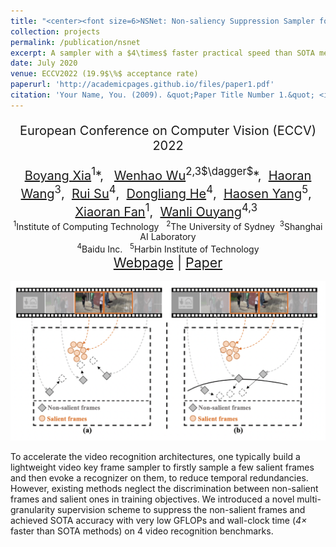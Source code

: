 ```yaml
---
title: "<center><font size=6>NSNet: Non-saliency Suppression Sampler for Efficient Video Recognition</font></center>"
collection: projects
permalink: /publication/nsnet
excerpt: A sampler with a $4\times$ faster practical speed than SOTA methods.
date: July 2020
venue: ECCV2022 (19.9$\%$ acceptance rate)
paperurl: 'http://academicpages.github.io/files/paper1.pdf'
citation: 'Your Name, You. (2009). &quot;Paper Title Number 1.&quot; <i>Journal 1</i>. 1(1).'
---
```

<!-- This paper is about the number 1. The number 2 is left for future work. -->
<!-- <div style="padding-top: 5pt;" class="title" id="lang"> -->
<!-- </div> --> 
<p style="text-align:center;font-size: 15pt;">European Conference on Computer Vision (ECCV) 2022</p>
<div style="text-align:center;font-size: 15pt;"><span>
    <a href="https://lawrencexia2008.github.io" target="_blank">Boyang Xia</a><sup>1</sup>*,&nbsp;&nbsp;
    <a href="https://whwu95.github.io">Wenhao Wu</a><sup>2,3$\dagger$</sup>*,&nbsp;
    <a href="#">Haoran Wang</a><sup>3</sup>,&nbsp;
    <a href="#">Rui Su</a><sup>4</sup>,&nbsp;
    <a href="#">Dongliang He</a><sup>4</sup>,&nbsp;
    <a href="#">Haosen Yang</a><sup>5</sup>,&nbsp;
    <a href="#">Xiaoran Fan</a><sup>1</sup>,&nbsp;
    <a href="https://wlouyang.github.io" target="_blank">Wanli Ouyang</a><sup>4,3</sup>&nbsp;
</span></div>

<!-- [Download paper here](http://academicpages.github.io/files/paper1.pdf) -->

<center>
<sup>1</sup>Institute of Computing Technology &nbsp;
<sup>2</sup>The University of Sydney&nbsp;
<sup>3</sup>Shanghai AI Laboratory <br />
<sup>4</sup>Baidu Inc. &nbsp;
<sup>5</sup>Harbin Institute of Technology
</center>
<div style="text-align:center;font-size: 16pt;"><span>
    <a href="https://lawrencexia2008.github.io/projects/nsnet">Webpage</a> | <a href="https://lawrencexia2008.github.io/projects/nsnet">Paper</a>
</span></div>

<br />
<div align=center>
<img src="../images/projects/nsnet.png" width="700"/>
</div>
<!-- <img src="images/projects/nsnet.png" alt="drawing" width="200"/> -->

To accelerate the video recognition architectures, one typically build a lightweight video key frame sampler to firstly sample a few salient frames and then evoke a recognizer on them, to reduce temporal redundancies. However, existing methods neglect the discrimination between non-salient frames and salient ones in training objectives. We introduced a novel multi-granularity supervision scheme to suppress the non-salient frames and achieved SOTA accuracy with very low GFLOPs and wall-clock time (*$4\times$* faster than SOTA methods) on 4 video recognition benchmarks. 

<!-- Recommended citation: Your Name, You. (2009). "Paper Title Number 1." <i>Journal 1</i>. 1(1). -->